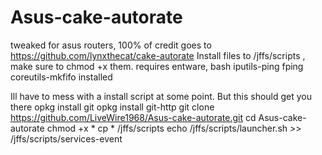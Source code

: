 # Asus-cake-autorate
tweaked for asus routers, 100% of credit goes to https://github.com/lynxthecat/cake-autorate
Install files to /jffs/scripts , make sure to chmod +x them.
requires entware, bash iputils-ping fping coreutils-mkfifo installed

 Ill have to mess with a install script at some point. But this should get you there
opkg install git
opkg install git-http
git clone https://github.com/LiveWire1968/Asus-cake-autorate.git
cd Asus-cake-autorate
chmod +x *
cp * /jffs/scripts
echo /jffs/scripts/launcher.sh >> /jffs/scripts/services-event
